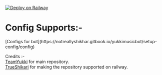 [![Deploy on Railway](https://railway.app/button.svg)](https://railway.app/new/template/0JxaDw?referralCode=q5lNUS)
<h1> Config Supports:- <br></h1>
[Configs for bot](https://notreallyshikhar.gitbook.io/yukkimusicbot/setup-config/config)<br>

Credits :- <br>
[TeamYukki](https://github.com/TeamYukki) for main repository.<br>
[TrueShikari](t.me/TrueShikari) for making the repository supported on railway.
